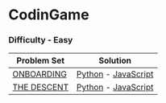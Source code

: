 # CodinGame

### Difficulty - Easy
| Problem Set | Solution |
| ------------- | ------------- |
| [ONBOARDING](https://www.codingame.com/training/easy/onboarding) | [Python](https://github.com/gianmillare/CodinGame/blob/master/python/easy/onboarding.py) - [JavaScript](https://github.com/gianmillare/CodinGame/blob/master/javascript/easy/onboarding.js) | 
| [THE DESCENT](https://www.codingame.com/training/easy/the-descent) | [Python](https://github.com/gianmillare/CodinGame/blob/master/python/easy/the_descent.py) - [JavaScript](https://github.com/gianmillare/CodinGame/blob/master/javascript/easy/the_descent.js) |
